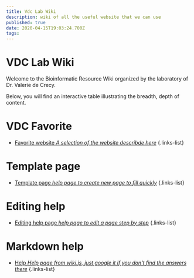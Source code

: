 ```yaml
---
title: Vdc Lab Wiki
description: wiki of all the useful website that we can use
published: true
date: 2020-04-15T19:03:24.700Z
tags: 
---
```


# VDC Lab Wiki
Welcome to the Bioinformatic Resource Wiki organized by the laboratory of Dr. Valerie de Crecy.

Below, you will find an interactive table illustrating the breadth, depth of content.

# VDC Favorite

- [Favorite website *A selection of the website describde here*](https://vdclab-wiki.herokuapp.com/en/favorites)
{.links-list}

# Template page

- [Template page *help page to create new page to fill quickly*](https://vdclab-wiki.herokuapp.com/en/template_page)
{.links-list}

# Editing help

- [Editing help page *help page to edit a page step by step*](https://vdclab-wiki.herokuapp.com/en/edit_page)
{.links-list}

# Markdown help

- [Help *Help page from wiki.js, just google it if you don't find the answers there*](https://docs.requarks.io/en/editors/markdown)
{.links-list}